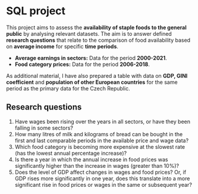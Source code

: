 # SQL project

This project aims to assess the **availability of staple foods to the general public** by analysing relevant datasets. The aim is to answer defined **research questions** that relate to the comparison of food availability based on **average income** for specific **time periods**.

- **Average earnings in sectors:** Data for the period **2000-2021**.
- **Food category prices:** Data for the period **2006-2018**.

As additional material, I have also prepared a table with data on **GDP, GINI coefficient** and **population of other European countries** for the same period as the primary data for the Czech Republic.

## Research questions

1. Have wages been rising over the years in all sectors, or have they been falling in some sectors?
2. How many litres of milk and kilograms of bread can be bought in the first and last comparable periods in the available price and wage data?
3. Which food category is becoming more expensive at the slowest rate (has the lowest annual percentage increase)?
4. Is there a year in which the annual increase in food prices was significantly higher than the increase in wages (greater than 10%)?
5.  Does the level of GDP affect changes in wages and food prices? Or, if GDP rises more significantly in one year, does this translate into a more significant rise in food prices or wages in the same or subsequent year?